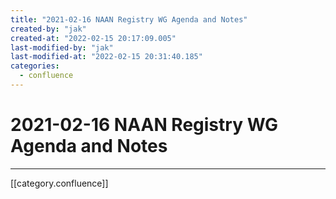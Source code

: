 ```yaml
---
title: "2021-02-16 NAAN Registry WG Agenda and Notes"
created-by: "jak"
created-at: "2022-02-15 20:17:09.005"
last-modified-by: "jak"
last-modified-at: "2022-02-15 20:31:40.185"
categories:
  - confluence
---
```


# 2021-02-16 NAAN Registry WG Agenda and Notes


---

[[category.confluence]]
